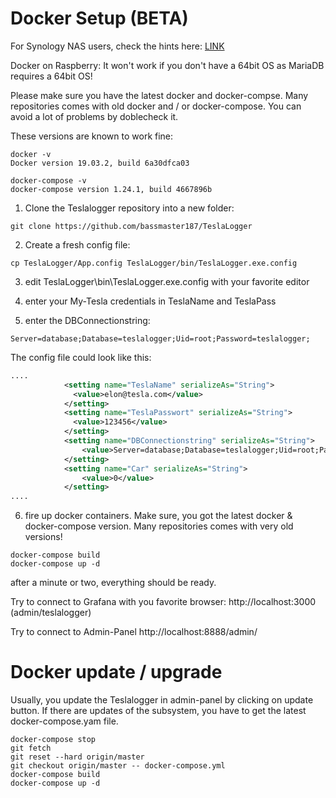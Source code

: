 # Docker Setup (BETA)
For Synology NAS users, check the hints here: [LINK](docker_setup_synology.md) 

Docker on Raspberry: It won't work if you don't have a 64bit OS as MariaDB requires a 64bit OS!

Please make sure you have the latest docker and docker-compse. Many repositories comes with old docker and / or docker-compose. You can avoid a lot of problems by doblecheck it.

These versions are known to work fine:
```
docker -v
Docker version 19.03.2, build 6a30dfca03

docker-compose -v
docker-compose version 1.24.1, build 4667896b
```

1. Clone the Teslalogger repository into a new folder:
```
git clone https://github.com/bassmaster187/TeslaLogger
```

2. Create a fresh config file:
```
cp TeslaLogger/App.config TeslaLogger/bin/TeslaLogger.exe.config
```

3. edit TeslaLogger\bin\TeslaLogger.exe.config with your favorite editor

4. enter your My-Tesla credentials in TeslaName and TeslaPass

5. enter the DBConnectionstring:
```
Server=database;Database=teslalogger;Uid=root;Password=teslalogger;
```

The config file could look like this:
```xml
....
            <setting name="TeslaName" serializeAs="String">
              <value>elon@tesla.com</value>
            </setting>
            <setting name="TeslaPasswort" serializeAs="String">
              <value>123456</value>
            </setting>
            <setting name="DBConnectionstring" serializeAs="String">
                <value>Server=database;Database=teslalogger;Uid=root;Password=teslalogger;</value>
            </setting>
            <setting name="Car" serializeAs="String">
                <value>0</value>
            </setting>
....
```

6. fire up docker containers. Make sure, you got the latest docker & docker-compose version. Many repositories comes with very old versions!
```
docker-compose build
docker-compose up -d
```

after a minute or two, everything should be ready.

Try to connect to Grafana with you favorite browser:
http://localhost:3000 (admin/teslalogger)

Try to connect to Admin-Panel
http://localhost:8888/admin/

# Docker update / upgrade
Usually, you update the Teslalogger in admin-panel by clicking on update button.
If there are updates of the subsystem, you have to get the latest docker-compose.yam file.

```
docker-compose stop
git fetch
git reset --hard origin/master
git checkout origin/master -- docker-compose.yml
docker-compose build
docker-compose up -d
```

